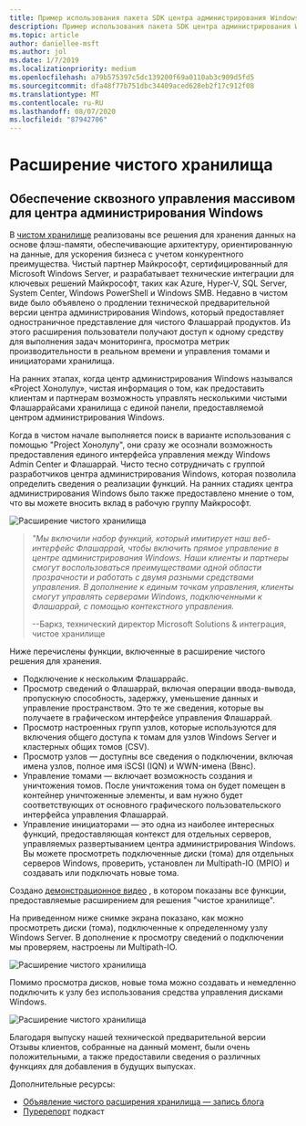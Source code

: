 ```yaml
---
title: Пример использования пакета SDK центра администрирования Windows для хранения чистого хранилища
description: Пример использования пакета SDK центра администрирования Windows для хранения чистого хранилища
ms.topic: article
author: daniellee-msft
ms.author: jol
ms.date: 1/7/2019
ms.localizationpriority: medium
ms.openlocfilehash: a79b575397c5dc139200f69a0110ab3c909d5fd5
ms.sourcegitcommit: dfa48f77b751dbc34409aced628eb2f17c912f08
ms.translationtype: MT
ms.contentlocale: ru-RU
ms.lasthandoff: 08/07/2020
ms.locfileid: "87942706"
---
```

# <a name="pure-storage-extension"></a>Расширение чистого хранилища

## <a name="providing-end-to-end-array-management-for-windows-admin-center"></a>Обеспечение сквозного управления массивом для центра администрирования Windows

В [чистом хранилище](https://www.purestorage.com/) реализованы все решения для хранения данных на основе флэш-памяти, обеспечивающие архитектуру, ориентированную на данные, для ускорения бизнеса с учетом конкурентного преимущества.  Чистый партнер Майкрософт, сертифицированный для Microsoft Windows Server, и разрабатывает технические интеграции для ключевых решений Майкрософт, таких как Azure, Hyper-V, SQL Server, System Center, Windows PowerShell и Windows SMB. Недавно в чистом виде было объявлено о продлении технической предварительной версии центра администрирования Windows, который предоставляет одностраничное представление для чистого Флашаррай продуктов.  Из этого расширения пользователи получают доступ к одному средству для выполнения задач мониторинга, просмотра метрик производительности в реальном времени и управления томами и инициаторами хранилища.

На ранних этапах, когда центр администрирования Windows назывался «Project Хонолулу», чистая информация о том, как предоставить клиентам и партнерам возможность управлять несколькими чистыми Флашаррайсами хранилища с единой панели, предоставляемой центром администрирования Windows.

Когда в чистом начале выполняется поиск в варианте использования с помощью "Project Хонолулу", они сразу же осознали возможность предоставления единого интерфейса управления между Windows Admin Center и Флашаррай. Чисто тесно сотрудничать с группой разработчиков центра администрирования Windows, которая позволила определить сведения о реализации функций. На ранних стадиях центра администрирования Windows было также предоставлено мнение о том, что вы можете вносить вклад в рабочую группу Майкрософт.

![Расширение чистого хранилища](../../media/extend-case-study-purestorage/purestorage-1.png)

> <cite>"Мы включили набор функций, который имитирует наш веб-интерфейс Флашаррай, чтобы включить прямое управление в центре администрирования Windows. Наши клиенты и партнеры смогут воспользоваться преимуществами одной области прозрачности и работать с двумя разными средствами управления. В дополнение к единым точкам управления, клиенты смогут управлять серверами Windows, подключенными к Флашаррай, с помощью контекстного управления.</cite>
>
> --Баркз, технический директор Microsoft Solutions & интеграция, чистое хранилище

Ниже перечислены функции, включенные в расширение чистого решения для хранения.
- Подключение к нескольким Флашаррайс.
- Просмотр сведений о Флашаррай, включая операции ввода-вывода, пропускную способность, задержку, уменьшение данных и управление пространством. Это те же сведения, которые вы получаете в графическом интерфейсе управления Флашаррай.
- Просмотр настроенных групп узлов, которые используются для включения общего доступа к томам для узлов Windows Server и кластерных общих томов (CSV).
- Просмотр узлов — доступны все сведения о подключении, включая имена узлов, полное имя iSCSI (IQN) и WWN-имена (Ввнс).
- Управление томами — включает возможность создания и уничтожения томов. После уничтожения тома он будет помещен в контейнер уничтоженные элементы, и вам нужно будет соответствующих от основного графического пользовательского интерфейса управления Флашаррай.
- Управление инициаторами — это одна из наиболее интересных функций, предоставляющая контекст для отдельных серверов, управляемых развертыванием центра администрирования Windows. Вы можете просмотреть подключенные диски (тома) для отдельных серверов Windows, проверить, установлен ли Multipath-IO (MPIO) и создавать или подключать новые тома.

Создано [демонстрационное видео](https://youtu.be/IFAeCAd6V2g) , в котором показаны все функции, предоставляемые расширением для решения "чистое хранилище".

На приведенном ниже снимке экрана показано, как можно просмотреть диски (тома), подключенные к определенному узлу Windows Server. В дополнение к просмотру сведений о подключении мы проверяем, настроены ли Multipath-IO.

![Расширение чистого хранилища](../../media/extend-case-study-purestorage/purestorage-2.png)

Помимо просмотра дисков, новые тома можно создавать и немедленно подключить к узлу без использования средства управления дисками Windows.

![Расширение чистого хранилища](../../media/extend-case-study-purestorage/purestorage-3.png)

Благодаря выпуску нашей технической предварительной версии Отзывы клиентов, собранные на данный момент, были очень положительными, а также предоставили сведения о различных функциях для добавления в будущих выпусках.

Дополнительные ресурсы:
- [Объявление чистого расширения хранилища — запись блога](https://blog.purestorage.com/tech-preview-of-the-pure-storage-extension-for-windows-admin-center/)
- [Пуререпорт](https://itunes.apple.com/podcast/windows-admin-center-extension-from-pure-storage/id1392639991?i=1000424316130&mt=2) подкаст
